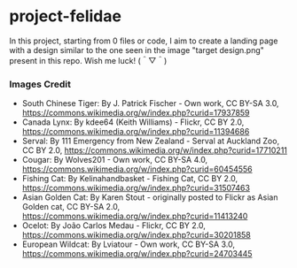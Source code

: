 # project-felidae

In this project, starting from 0 files or code, I aim to create a landing page with a design similar to the one seen in the image "target design.png" present in this repo. Wish me luck! (＾▽＾)


### Images Credit
- South Chinese Tiger: By J. Patrick Fischer - Own work, CC BY-SA 3.0, https://commons.wikimedia.org/w/index.php?curid=17937859
- Canada Lynx: By kdee64 (Keith Williams) - Flickr, CC BY 2.0, https://commons.wikimedia.org/w/index.php?curid=11394686
- Serval: By 111 Emergency from New Zealand - Serval at Auckland Zoo, CC BY 2.0, https://commons.wikimedia.org/w/index.php?curid=17710211
- Cougar: By Wolves201 - Own work, CC BY-SA 4.0, https://commons.wikimedia.org/w/index.php?curid=60454556
- Fishing Cat: By Kelinahandbasket - Fishing Cat, CC BY 2.0, https://commons.wikimedia.org/w/index.php?curid=31507463
- Asian Golden Cat: By Karen Stout - originally posted to Flickr as Asian Golden cat, CC BY-SA 2.0, https://commons.wikimedia.org/w/index.php?curid=11413240
- Ocelot: By João Carlos Medau - Flickr, CC BY 2.0, https://commons.wikimedia.org/w/index.php?curid=30201858
- European Wildcat: By Lviatour - Own work, CC BY-SA 3.0, https://commons.wikimedia.org/w/index.php?curid=24703445